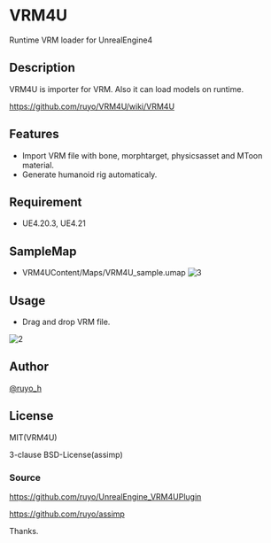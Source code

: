 # VRM4U
Runtime VRM loader for UnrealEngine4

## Description
VRM4U is importer for VRM.
Also it can load models on runtime.

https://github.com/ruyo/VRM4U/wiki/VRM4U

## Features
 - Import VRM file with bone, morphtarget, physicsasset and MToon material.
 - Generate humanoid rig automaticaly.

## Requirement
 - UE4.20.3, UE4.21

## SampleMap
- VRM4UContent/Maps/VRM4U_sample.umap
![3](https://raw.githubusercontent.com/wiki/ruyo/VRM4U/images/samplemap.png)

## Usage
 - Drag and drop VRM file.

![2](https://github.com/ruyo/VRM4U/wiki/images/overview.gif)


## Author
[@ruyo_h](https://twitter.com/ruyo_h)

## License
MIT(VRM4U)

3-clause BSD-License(assimp)

### Source
https://github.com/ruyo/UnrealEngine_VRM4UPlugin

https://github.com/ruyo/assimp

Thanks.

